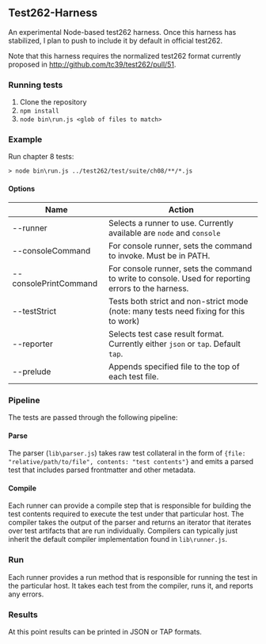 ## Test262-Harness
An experimental Node-based test262 harness. Once this harness has stabilized, I plan to push to include it by default in official test262.

Note that this harness requires the normalized test262 format currently proposed in <http://github.com/tc39/test262/pull/51>.

### Running tests
1. Clone the repository
2. `npm install`
3. `node bin\run.js <glob of files to match>`

### Example
Run chapter 8 tests:

`> node bin\run.js ../test262/test/suite/ch08/**/*.js`

#### Options
| Name    | Action      |
|------------|---------------|
| --runner | Selects a runner to use. Currently available are `node` and `console`
| --consoleCommand | For console runner, sets the command to invoke. Must be in PATH.
| --consolePrintCommand | For console runner, sets the command to write to console. Used for reporting errors to the harness.
| --testStrict | Tests both strict and non-strict mode (note: many tests need fixing for this to work)
| --reporter | Selects test case result format. Currently either `json` or `tap`. Default `tap`.
| --prelude | Appends specified file to the top of each test file.

### Pipeline

The tests are passed through the following pipeline:

#### Parse
The parser (`lib\parser.js`) takes raw test collateral in the form of `{file: "relative/path/to/file", contents: "test contents"}` and emits a parsed test that includes parsed frontmatter and other metadata.

#### Compile
Each runner can provide a compile step that is responsible for building the test contents required to execute the test under that particular host. The compiler takes the output of the parser and returns an iterator that iterates over test artifacts that are run individually. Compilers can typically just inherit the default compiler implementation found in `lib\runner.js`.

### Run
Each runner provides a run method that is responsible for running the test in the particular host. It takes each test from the compiler, runs it, and reports any errors.

### Results
At this point results can be printed in JSON or TAP formats.
